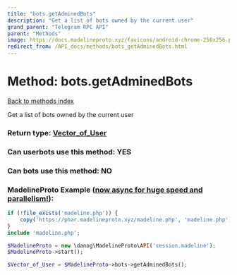 ```yaml
---
title: "bots.getAdminedBots"
description: "Get a list of bots owned by the current user"
grand_parent: "Telegram RPC API"
parent: "Methods"
image: https://docs.madelineproto.xyz/favicons/android-chrome-256x256.png
redirect_from: /API_docs/methods/bots_getAdminedBots.html
---
```

# Method: bots.getAdminedBots
[Back to methods index](index.html)



Get a list of bots owned by the current user



### Return type: [Vector\_of\_User](/API_docs/types/User.html)

### Can userbots use this method: **YES**

### Can bots use this method: **NO**


### MadelineProto Example ([now async for huge speed and parallelism!](https://docs.madelineproto.xyz/docs/ASYNC.html)):


```php
if (!file_exists('madeline.php')) {
    copy('https://phar.madelineproto.xyz/madeline.php', 'madeline.php');
}
include 'madeline.php';

$MadelineProto = new \danog\MadelineProto\API('session.madeline');
$MadelineProto->start();

$Vector_of_User = $MadelineProto->bots->getAdminedBots();
```

